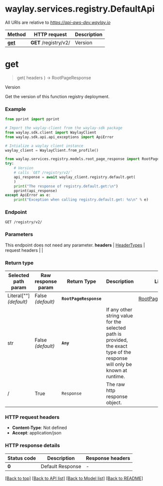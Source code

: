# waylay.services.registry.DefaultApi

All URIs are relative to *https://api-aws-dev.waylay.io*

Method | HTTP request | Description
------------- | ------------- | -------------
[**get**](DefaultApi.md#get) | **GET** /registry/v2/ | Version

# **get**
> get(
> headers
> ) -> RootPageResponse

Version

Get the version of this function registry deployment.

### Example

```python
from pprint import pprint

# Import the waylay-client from the waylay-sdk package
from waylay.sdk.client import WaylayClient
from waylay.sdk.api.api_exceptions import ApiError

# Intialize a waylay client instance
waylay_client = WaylayClient.from_profile()

from waylay.services.registry.models.root_page_response import RootPageResponse
try:
    # Version
    # calls `GET /registry/v2/`
    api_response = await waylay_client.registry.default.get(
    )
    print("The response of registry.default.get:\n")
    pprint(api_response)
except ApiError as e:
    print("Exception when calling registry.default.get: %s\n" % e)
```

### Endpoint
```
GET /registry/v2/
```
### Parameters

This endpoint does not need any parameter.
**headers** | [HeaderTypes](Operation.md#req_headers) | request headers |  | 

### Return type

Selected path param | Raw response param | Return Type  | Description | Links
------------------- | ------------------ | ------------ | ----------- | -----
Literal[""] _(default)_  | False _(default)_ | **`RootPageResponse`** |  | [RootPageResponse](RootPageResponse.md)
str | False _(default)_ | **`Any`** | If any other string value for the selected path is provided, the exact type of the response will only be known at runtime. | 
/ | True | `Response` | The raw http response object.

### HTTP request headers

 - **Content-Type**: Not defined
 - **Accept**: application/json

### HTTP response details

| Status code | Description | Response headers |
|-------------|-------------|------------------|
**0** | Default Response |  -  |

[[Back to top]](#) [[Back to API list]](../README.md#documentation-for-api-endpoints) [[Back to Model list]](../README.md#documentation-for-models) [[Back to README]](../README.md)

